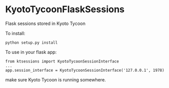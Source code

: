 KyotoTycoonFlaskSessions
========================

Flask sessions stored in Kyoto Tycoon

To install:
```
python setup.py install
```


To use in your flask app:
```
from ktsessions import KyotoTycoonSessionInterface
...
app.session_interface = KyotoTycoonSessionInterface('127.0.0.1', 1978)
```

make sure Kyoto Tycoon is running somewhere.
